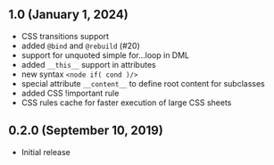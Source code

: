 ## 1.0 (January 1, 2024)

* CSS transitions support
* added `@bind` and `@rebuild` (#20)
* support for unquoted simple for...loop in DML
* added `__this__` support in attributes
* new syntax `<node if( cond )/>`
* special attribute `__content__` to define root content for subclasses
* added CSS !important rule
* CSS rules cache for faster execution of large CSS sheets

## 0.2.0 (September 10, 2019)

* Initial release